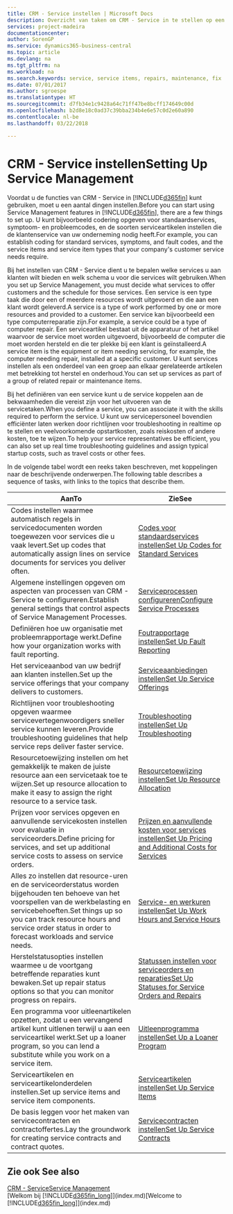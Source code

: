 ```yaml
---
title: CRM - Service instellen | Microsoft Docs
description: Overzicht van taken om CRM - Service in te stellen op een manier die past bij de manier waarop uw organisaties hun services beheren.
services: project-madeira
documentationcenter: 
author: SorenGP
ms.service: dynamics365-business-central
ms.topic: article
ms.devlang: na
ms.tgt_pltfrm: na
ms.workload: na
ms.search.keywords: service, service items, repairs, maintenance, fix
ms.date: 07/01/2017
ms.author: sgroespe
ms.translationtype: HT
ms.sourcegitcommit: d7fb34e1c9428a64c71ff47be8bcff174649c00d
ms.openlocfilehash: b2d8e18c0ad37c39bba234b4e6e57c0d2e60a890
ms.contentlocale: nl-be
ms.lasthandoff: 03/22/2018

---
```


# <a name="setting-up-service-management"></a><span data-ttu-id="44e0a-103">CRM - Service instellen</span><span class="sxs-lookup"><span data-stu-id="44e0a-103">Setting Up Service Management</span></span>
<span data-ttu-id="44e0a-104">Voordat u de functies van CRM - Service in [!INCLUDE[d365fin](includes/d365fin_md.md)] kunt gebruiken, moet u een aantal dingen instellen.</span><span class="sxs-lookup"><span data-stu-id="44e0a-104">Before you can start using Service Management features in [!INCLUDE[d365fin](includes/d365fin_md.md)], there are a few things to set up.</span></span> <span data-ttu-id="44e0a-105">U kunt bijvoorbeeld codering opgeven voor standaardservices, symptoom- en probleemcodes, en de soorten serviceartikelen instellen die de klantenservice van uw onderneming nodig heeft.</span><span class="sxs-lookup"><span data-stu-id="44e0a-105">For example, you can establish coding for standard services, symptoms, and fault codes, and the service items and service item types that your company's customer service needs require.</span></span>  

<span data-ttu-id="44e0a-106">Bij het instellen van CRM - Service dient u te bepalen welke services u aan klanten wilt bieden en welk schema u voor die services wilt gebruiken.</span><span class="sxs-lookup"><span data-stu-id="44e0a-106">When you set up Service Management, you must decide what services to offer customers and the schedule for those services.</span></span> <span data-ttu-id="44e0a-107">Een service is een type taak die door een of meerdere resources wordt uitgevoerd en die aan een klant wordt geleverd.</span><span class="sxs-lookup"><span data-stu-id="44e0a-107">A service is a type of work performed by one or more resources and provided to a customer.</span></span> <span data-ttu-id="44e0a-108">Een service kan bijvoorbeeld een type computerreparatie zijn.</span><span class="sxs-lookup"><span data-stu-id="44e0a-108">For example, a service could be a type of computer repair.</span></span> <span data-ttu-id="44e0a-109">Een serviceartikel bestaat uit de apparatuur of het artikel waarvoor de service moet worden uitgevoerd, bijvoorbeeld de computer die moet worden hersteld en die ter plekke bij een klant is geïnstalleerd.</span><span class="sxs-lookup"><span data-stu-id="44e0a-109">A service item is the equipment or item needing servicing, for example, the computer needing repair, installed at a specific customer.</span></span> <span data-ttu-id="44e0a-110">U kunt services instellen als een onderdeel van een groep aan elkaar gerelateerde artikelen met betrekking tot herstel en onderhoud.</span><span class="sxs-lookup"><span data-stu-id="44e0a-110">You can set up services as part of a group of related repair or maintenance items.</span></span>  
  
<span data-ttu-id="44e0a-111">Bij het definiëren van een service kunt u de service koppelen aan de bekwaamheden die vereist zijn voor het uitvoeren van de servicetaken.</span><span class="sxs-lookup"><span data-stu-id="44e0a-111">When you define a service, you can associate it with the skills required to perform the service.</span></span> <span data-ttu-id="44e0a-112">U kunt uw servicepersoneel bovendien efficiënter laten werken door richtlijnen voor troubleshooting in realtime op te stellen en veelvoorkomende opstartkosten, zoals reiskosten of andere kosten, toe te wijzen.</span><span class="sxs-lookup"><span data-stu-id="44e0a-112">To help your service representatives be efficient, you can also set up real time troubleshooting guidelines and assign typical startup costs, such as travel costs or other fees.</span></span>  

<span data-ttu-id="44e0a-113">In de volgende tabel wordt een reeks taken beschreven, met koppelingen naar de beschrijvende onderwerpen.</span><span class="sxs-lookup"><span data-stu-id="44e0a-113">The following table describes a sequence of tasks, with links to the topics that describe them.</span></span>  
  
| <span data-ttu-id="44e0a-114">Aan</span><span class="sxs-lookup"><span data-stu-id="44e0a-114">To</span></span> | <span data-ttu-id="44e0a-115">Zie</span><span class="sxs-lookup"><span data-stu-id="44e0a-115">See</span></span> |
| --- | --- |
| <span data-ttu-id="44e0a-116">Codes instellen waarmee automatisch regels in servicedocumenten worden toegewezen voor services die u vaak levert.</span><span class="sxs-lookup"><span data-stu-id="44e0a-116">Set up codes that automatically assign lines on service documents for services you deliver often.</span></span> |[<span data-ttu-id="44e0a-117">Codes voor standaardservices instellen</span><span class="sxs-lookup"><span data-stu-id="44e0a-117">Set Up Codes for Standard Services</span></span>](service-how-setup-service-coding.md)|
| <span data-ttu-id="44e0a-118">Algemene instellingen opgeven om aspecten van processen van CRM - Service te configureren.</span><span class="sxs-lookup"><span data-stu-id="44e0a-118">Establish general settings that control aspects of Service Management Processes.</span></span>|[<span data-ttu-id="44e0a-119">Serviceprocessen configureren</span><span class="sxs-lookup"><span data-stu-id="44e0a-119">Configure Service Processes</span></span>](service-setup-service-processes.md)|
| <span data-ttu-id="44e0a-120">Definiëren hoe uw organisatie met probleemrapportage werkt.</span><span class="sxs-lookup"><span data-stu-id="44e0a-120">Define how your organization works with fault reporting.</span></span> |[<span data-ttu-id="44e0a-121">Foutrapportage instellen</span><span class="sxs-lookup"><span data-stu-id="44e0a-121">Set Up Fault Reporting</span></span>](service-how-setup-fault-reporting.md) |
| <span data-ttu-id="44e0a-122">Het serviceaanbod van uw bedrijf aan klanten instellen.</span><span class="sxs-lookup"><span data-stu-id="44e0a-122">Set up the service offerings that your company delivers to customers.</span></span>|[<span data-ttu-id="44e0a-123">Serviceaanbiedingen instellen</span><span class="sxs-lookup"><span data-stu-id="44e0a-123">Set Up Service Offerings</span></span>](service-how-setup-service-offerings.md)|
| <span data-ttu-id="44e0a-124">Richtlijnen voor troubleshooting opgeven waarmee servicevertegenwoordigers sneller service kunnen leveren.</span><span class="sxs-lookup"><span data-stu-id="44e0a-124">Provide troubleshooting guidelines that help service reps deliver faster service.</span></span> |[<span data-ttu-id="44e0a-125">Troubleshooting instellen</span><span class="sxs-lookup"><span data-stu-id="44e0a-125">Set Up Troubleshooting</span></span>](service-how-setup-troubleshooting.md) |
| <span data-ttu-id="44e0a-126">Resourcetoewijzing instellen om het gemakkelijk te maken de juiste resource aan een servicetaak toe te wijzen.</span><span class="sxs-lookup"><span data-stu-id="44e0a-126">Set up resource allocation to make it easy to assign the right resource to a service task.</span></span> |[<span data-ttu-id="44e0a-127">Resourcetoewijzing instellen</span><span class="sxs-lookup"><span data-stu-id="44e0a-127">Set Up Resource Allocation</span></span>](service-how-setup-resource-allocation.md) |
| <span data-ttu-id="44e0a-128">Prijzen voor services opgeven en aanvullende servicekosten instellen voor evaluatie in serviceorders.</span><span class="sxs-lookup"><span data-stu-id="44e0a-128">Define pricing for services, and set up additional service costs to assess on service orders.</span></span> |[<span data-ttu-id="44e0a-129">Prijzen en aanvullende kosten voor services instellen</span><span class="sxs-lookup"><span data-stu-id="44e0a-129">Set Up Pricing and Additional Costs for Services</span></span>](service-how-setup-service-costs-pricing.md)|
| <span data-ttu-id="44e0a-130">Alles zo instellen dat resource-uren en de serviceorderstatus worden bijgehouden ten behoeve van het voorspellen van de werkbelasting en servicebehoeften.</span><span class="sxs-lookup"><span data-stu-id="44e0a-130">Set things up so you can track resource hours and service order status in order to forecast workloads and service needs.</span></span>|[<span data-ttu-id="44e0a-131">Service- en werkuren instellen</span><span class="sxs-lookup"><span data-stu-id="44e0a-131">Set Up Work Hours and Service Hours</span></span>](service-how-setup-work-service-hours.md)|
| <span data-ttu-id="44e0a-132">Herstelstatusopties instellen waarmee u de voortgang betreffende reparaties kunt bewaken.</span><span class="sxs-lookup"><span data-stu-id="44e0a-132">Set up repair status options so that you can monitor progress on repairs.</span></span> | [<span data-ttu-id="44e0a-133">Statussen instellen voor serviceorders en reparaties</span><span class="sxs-lookup"><span data-stu-id="44e0a-133">Set Up Statuses for Service Orders and Repairs</span></span>](service-order-repair-status.md)|
| <span data-ttu-id="44e0a-134">Een programma voor uitleenartikelen opzetten, zodat u een vervangend artikel kunt uitlenen terwijl u aan een serviceartikel werkt.</span><span class="sxs-lookup"><span data-stu-id="44e0a-134">Set up a loaner program, so you can lend a substitute while you work on a service item.</span></span> |[<span data-ttu-id="44e0a-135">Uitleenprogramma instellen</span><span class="sxs-lookup"><span data-stu-id="44e0a-135">Set Up a Loaner Program</span></span>](service-how-setup-loaner-program.md) |
| <span data-ttu-id="44e0a-136">Serviceartikelen en serviceartikelonderdelen instellen.</span><span class="sxs-lookup"><span data-stu-id="44e0a-136">Set up service items and service item components.</span></span> |[<span data-ttu-id="44e0a-137">Serviceartikelen instellen</span><span class="sxs-lookup"><span data-stu-id="44e0a-137">Set Up Service Items</span></span>](service-how-setup-service-items.md) |
| <span data-ttu-id="44e0a-138">De basis leggen voor het maken van servicecontracten en contractoffertes.</span><span class="sxs-lookup"><span data-stu-id="44e0a-138">Lay the groundwork for creating service contracts and contract quotes.</span></span> |[<span data-ttu-id="44e0a-139">Servicecontracten instellen</span><span class="sxs-lookup"><span data-stu-id="44e0a-139">Set Up Service Contracts</span></span>](service-how-setup-service-contracts.md) |

## <a name="see-also"></a><span data-ttu-id="44e0a-140">Zie ook </span><span class="sxs-lookup"><span data-stu-id="44e0a-140">See also</span></span>
[<span data-ttu-id="44e0a-141">CRM - Service</span><span class="sxs-lookup"><span data-stu-id="44e0a-141">Service Management</span></span>](service-service.md)  
<span data-ttu-id="44e0a-142">[Welkom bij [!INCLUDE[d365fin_long](includes/d365fin_long_md.md)]](index.md)</span><span class="sxs-lookup"><span data-stu-id="44e0a-142">[Welcome to [!INCLUDE[d365fin_long](includes/d365fin_long_md.md)]](index.md)</span></span>  

